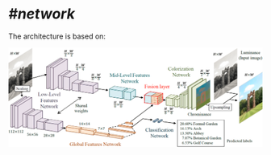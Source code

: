 # *#network*

The architecture is based on:

![Network inspiration](../assets/conv_with_fusion.png)
